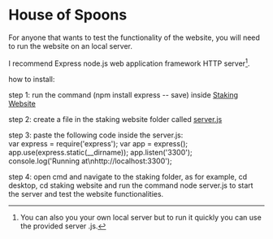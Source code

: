 # House of Spoons

For anyone that wants to test the functionality of the website, you will need to run the website on an local server.

I recommend Express node.js web application framework HTTP server[^1].

[^1]: You can also you your own local server but to run it quickly you can use the provided server .js.

how to install:

step 1: run the command (npm install express -- save) inside [Staking Website](https://github.com/KaranConcave/HouseofSpoons/tree/main/Staking%20Website)

step 2: create a file in the staking website folder called [server.js](https://github.com/KaranConcave/HouseofSpoons/blob/main/Staking%20Website/server.js) 

step 3: paste the following code inside the server.js:  
var express = require('express');
var app = express();
app.use(express.static(__dirname));
app.listen('3300');
console.log('Running at\nhttp://localhost:3300');

step 4: open cmd and navigate to the staking folder, as for example, cd desktop, cd staking website and run the command node server.js to start the server and test the website functionalities.
